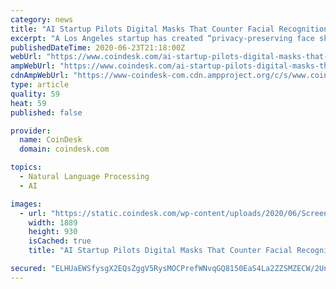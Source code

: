 ```yaml
---
category: news
title: "AI Startup Pilots Digital Masks That Counter Facial Recognition"
excerpt: "A Los Angeles startup has created “privacy-preserving face skins” – digital masks or avatars that counter facial recognition software."
publishedDateTime: 2020-06-23T21:18:00Z
webUrl: "https://www.coindesk.com/ai-startup-pilots-digital-masks-that-counter-facial-recognition"
ampWebUrl: "https://www.coindesk.com/ai-startup-pilots-digital-masks-that-counter-facial-recognition?amp=1"
cdnAmpWebUrl: "https://www-coindesk-com.cdn.ampproject.org/c/s/www.coindesk.com/ai-startup-pilots-digital-masks-that-counter-facial-recognition?amp=1"
type: article
quality: 59
heat: 59
published: false

provider:
  name: CoinDesk
  domain: coindesk.com

topics:
  - Natural Language Processing
  - AI

images:
  - url: "https://static.coindesk.com/wp-content/uploads/2020/06/Screen-Shot-2020-06-23-at-3.18.31-PM.png"
    width: 1889
    height: 930
    isCached: true
    title: "AI Startup Pilots Digital Masks That Counter Facial Recognition"

secured: "ELHUaEWSfysgX2EQsZggV5RysMOCPrefWNvqGQ8150EaS4La2ZZSMZECW/2Unf2Z3W+NtR1CZqHIz3ha+vBFfKuHlEiI9jVGxXKOXPRkzSKYRxf2YLsYq7lIHS6KO6sn//E0u/TT7gbho9kEjxIvYJ6Qb0qZQcAdqMUvLgNLwiSyv+17DhIJZhsybOgNVCEKjY0Zh2pZs1ekxYVl9Z8/TSx18lzF2a/OQ7eJdEtGrto1MC1jcy+8vte35d//4kPBUmEWarT62bZreuIQnkn1EjVwVtVt3GsW43m/3at++cwxnjK9RBrw/46j36XWYeKKU0u2ixZ728RJ9gtri6kD+w==;Avq6w2yILAlqGLVNhOAZjw=="
---
```


